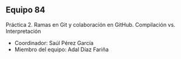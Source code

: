 ## Equipo 84

Práctica 2. Ramas en Git y colaboración en GitHub. Compilación vs. Interpretación

* Coordinador: Saúl Pérez García
* Miembro del equipo: Adal Díaz Fariña

